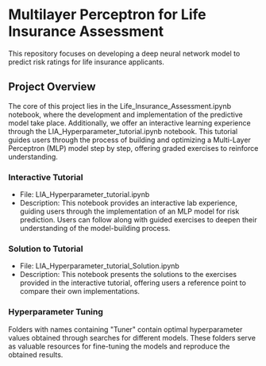 # Multilayer Perceptron for Life Insurance Assessment
This repository focuses on developing a deep neural network model to predict risk ratings for life insurance applicants.

## Project Overview
The core of this project lies in the Life_Insurance_Assessment.ipynb notebook, where the development and implementation of the predictive model take place. Additionally, we offer an interactive learning experience through the LIA_Hyperparameter_tutorial.ipynb notebook. This tutorial guides users through the process of building and optimizing a Multi-Layer Perceptron (MLP) model step by step, offering graded exercises to reinforce understanding.

### Interactive Tutorial
* File: LIA_Hyperparameter_tutorial.ipynb
* Description: This notebook provides an interactive lab experience, guiding users through the implementation of an MLP model for risk prediction. Users can follow along with guided exercises to deepen their understanding of the model-building process.
### Solution to Tutorial
* File: LIA_Hyperparameter_tutorial_Solution.ipynb
* Description: This notebook presents the solutions to the exercises provided in the interactive tutorial, offering users a reference point to compare their own implementations.
### Hyperparameter Tuning
Folders with names containing "Tuner" contain optimal hyperparameter values obtained through searches for different models. These folders serve as valuable resources for fine-tuning the models and reproduce the obtained results.
